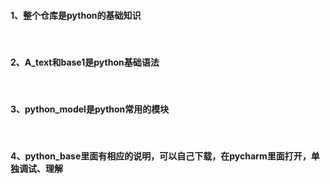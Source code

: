 <h4>1、整个仓库是python的基础知识</h4><br>
<h4>2、A_text和base1是python基础语法</h4><br>
<h4>3、python_model是python常用的模块</h4><br>
<h4>4、python_base里面有相应的说明，可以自己下载，在pycharm里面打开，单独调试、理解</h4>
